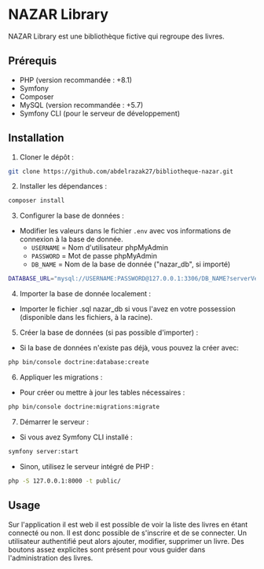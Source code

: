 # NAZAR Library

NAZAR Library est une bibliothèque fictive qui regroupe des livres.

## Prérequis

- PHP (version recommandée : +8.1)
- Symfony
- Composer
- MySQL (version recommandée : +5.7)
- Symfony CLI (pour le serveur de développement)

## Installation

1. Cloner le dépôt :

```bash
git clone https://github.com/abdelrazak27/bibliotheque-nazar.git
```

2. Installer les dépendances :

```bash
composer install
```

3. Configurer la base de données :
- Modifier les valeurs dans le fichier `.env` avec vos informations de connexion à la base de donnée.
	- `USERNAME` = Nom d'utilisateur phpMyAdmin
	- `PASSWORD` = Mot de passe phpMyAdmin
	- `DB_NAME` = Nom de la base de donnée ("nazar_db", si importé)

```bash
DATABASE_URL="mysql://USERNAME:PASSWORD@127.0.0.1:3306/DB_NAME?serverVersion=8.0.32&charset=utf8mb4"
```

4. Importer la base de donnée localement :
- Importer le fichier .sql nazar_db si vous l'avez en votre possession (disponible dans les fichiers, à la racine).

5. Créer la base de données (si pas possible d'importer) :
- Si la base de données n'existe pas déjà, vous pouvez la créer avec:
```bash 
php bin/console doctrine:database:create
```

6. Appliquer les migrations : 
- Pour créer ou mettre à jour les tables nécessaires :
```bash
php bin/console doctrine:migrations:migrate
```

7. Démarrer le serveur :
- Si vous avez Symfony CLI installé :
```bash
symfony server:start
```
- Sinon, utilisez le serveur intégré de PHP :
```bash
php -S 127.0.0.1:8000 -t public/
```

## Usage

Sur l'application il est web il est possible de voir la liste des livres en étant connecté ou non.
Il est donc possible de s'inscrire et de se connecter. Un utilisateur authentifié peut alors ajouter, modifier, supprimer un livre. Des boutons assez explicites sont présent pour vous guider dans l'administration des livres.
